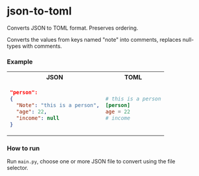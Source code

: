 # json-to-toml
Converts JSON to TOML format. Preserves ordering.

Converts the values from keys named "note" into comments, replaces null-types with comments.
### Example
<table>
<tr>
<th> JSON </th>
<th> TOML </th>
</tr>
<tr>
<td>

```json
"person":
{
  "Note": "this is a person",
  "age": 22,
  "income": null
}

```

</td>
<td>

```toml
# this is a person
[person]
age = 22
# income
```

</td>
</tr>
</table>

### How to run
Run `main.py`, choose one or more JSON file to convert using the file selector.
